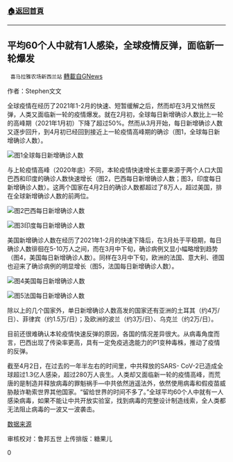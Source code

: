 ###  [:house:返回首頁](https://github.com/ourhimalayas/txt)
---

## 平均60个人中就有1人感染，全球疫情反弹，面临新一轮爆发
` 喜马拉雅农场新西兰站` [轉載自GNews](https://gnews.org/zh-hans/1053065/)

作者：Stephen文文

全球疫情在经历了2021年1-2月的快速、短暂缓解之后，然而却在3月又悄然反弹，人类又面临新一轮的疫情爆发。就在2月初，全球每日新增确诊人数比上一轮的高峰期（2021年1月初）下降了超过50%。然而从3月开始，每日新增确诊人数又逐步回升，到4月初已经回到接近上一轮疫情高峰期的确诊（图1，全球每日新增确诊人数）。

![]()![](https://gnews.org/wp-content/uploads/2021/04/0406图1.jpg)图1全球每日新增确诊人数

与上轮疫情高峰（2020年底）不同，本轮疫情快速增长主要来源于两个人口大国巴西和印度的确诊人数快速增长（图2，巴西每日新增确诊人数；图3，印度每日新增确诊人数）。这两个国家在4月2日的确诊人数都超过了8万人，超过美国，排在全球新增确诊人数的前两位。

![]()![](https://gnews.org/wp-content/uploads/2021/04/0406图2.jpg)图2巴西每日新增确诊人数

![]()![](https://gnews.org/wp-content/uploads/2021/04/0406图3.jpg)图3印度每日新增确诊人数

美国新增确诊人数在经历了2021年1-2月的快速下降后，在3月处于平稳期，每日确诊人数徘徊在5-10万人之间，而在3月中下旬，确诊病例又显小幅略增到趋势（图4，美国每日新增确诊人数）。同样在3月中下旬，欧洲的法国、意大利、德国也迎来了确诊病例的明显增长（图5，法国每日新增确诊人数）。

![]()![](https://gnews.org/wp-content/uploads/2021/04/0406图4.jpg)图4美国每日新增确诊人数

![]()![](https://gnews.org/wp-content/uploads/2021/04/0406图5.jpg)图5法国每日新增确诊人数

除以上的几个国家外，单日新增确诊人数高发的国家还有亚洲的土耳其（约4万/日）、菲律宾（约1.5万/日）；及欧洲的波兰（约3万/日）、乌克兰（约2万/日）。

目前还很难确认本轮疫情快速反弹的原因，各国的情况差异很大。从病毒角度而言，巴西出现了传染率更高，具有一定免疫逃逸能力的P1变种毒株，推动了疫情的反弹。

截至4月2日，在过去的一年半左右的时间里，中共释放的SARS- CoV-2已造成全球超过1.3亿人感染，超过280万人丧生。人类却又面临新一轮的疫情高峰，而荒唐的是制造并释放病毒的罪魁祸手—中共依然逍遥法外，依然使用病毒和假疫苗威胁敲诈勒索世界其他国家。“留给世界的时间不多了。”全球平均60个人中就有一人感染病毒，如果不能让中共开放实验室，找到病毒的完整设计制造线索，全人类都无法阻止病毒的一波又一波袭击。

[数据来源](https://coronavirus.jhu.edu/)

审核校对：鲁邦五世
上传排版：糖果儿

0
